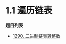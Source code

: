 # 1.1 遍历链表

**题目列表**

- [1290. 二进制链表转整数](https://leetcode.cn/problems/convert-binary-number-in-a-linked-list-to-integer/description/)
